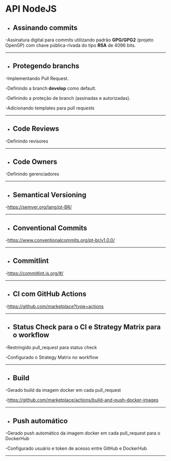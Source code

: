 # API NodeJS

* ## Assinando commits

-Assinatura digital para commits utilizando padrão __GPG/GPG2__ (projeto OpenGP) com chave pública-rivada do tipo __RSA__ de 4096 bits.

---

* ## Protegendo branchs

-Implementando Pull Request.

-Definindo a branch __develop__ como default.

-Definindo a proteção de branch (assinadas e autorizadas).

-Adicionando templates para pull requests

---

* ## Code Reviews

-Definindo revisores

---

* ## Code Owners

-Definindo gerenciadores

---

* ## Semantical Versioning

-https://semver.org/lang/pt-BR/

---

* ## Conventional Commits

-https://www.conventionalcommits.org/pt-br/v1.0.0/

---

* ## Commitlint

-https://commitlint.js.org/#/

---
* ## CI com GitHub Actions

-https://github.com/marketplace?type=actions

---

* ## Status Check para o CI e Strategy Matrix para o workflow

-Restringido pull_request para status check

-Configurado o Strategy Matrix no workflow

---

* ## Build

-Gerado build da imagem docker em cada pull_request

-https://github.com/marketplace/actions/build-and-push-docker-images

---

* ## Push automático

-Gerado push automático da imagem docker em cada pull_request para o DockerHub

-Configurado usuário e token de acesso entre GitHub e DockerHub

---
